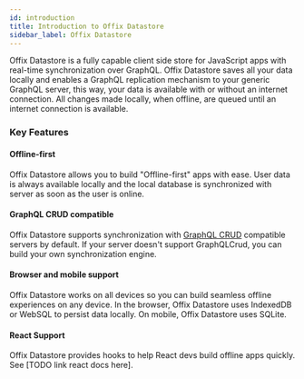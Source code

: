 ```yaml
---
id: introduction
title: Introduction to Offix Datastore
sidebar_label: Offix Datastore
---
```


Offix Datastore is a fully capable client side store for
JavaScript apps with real-time synchronization over GraphQL.
Offix Datastore saves all your data locally and enables a GraphQL replication mechanism to your generic GraphQL server,
this way, your data is available with or without an internet connection.
All changes made locally, when offline, are queued until an internet connection is available.

### Key Features

#### Offline-first

Offix Datastore allows you to build "Offline-first" apps with ease.
User data is always available locally and the local database is
synchronized with server as soon as the user is online.

#### GraphQL CRUD compatible

Offix Datastore supports synchronization with [GraphQL CRUD](https://graphqlcrud.org/) compatible servers by default.
If your server doesn't support GraphQLCrud, you can build your own synchronization engine.

#### Browser and mobile support

Offix Datastore works on all devices so you can build seamless offline experiences on any device.
In the browser, Offix Datastore uses IndexedDB or WebSQL to persist data locally.
On mobile, Offix Datastore uses SQLite.

#### React Support

Offix Datastore provides hooks to help React devs build offline apps quickly. See [TODO link react docs here].
